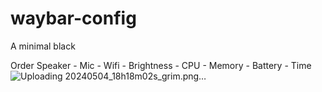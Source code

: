 # waybar-config
A minimal black 

Order 
Speaker - Mic - Wifi - Brightness - CPU - Memory - Battery - Time
![Uploading 20240504_18h18m02s_grim.png…]()
